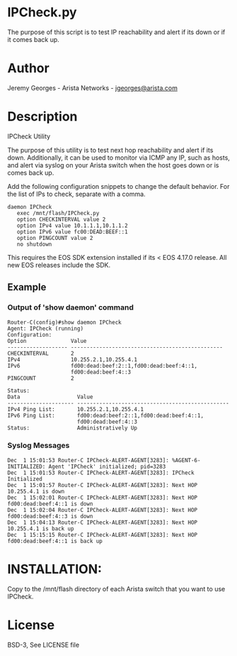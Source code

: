 # IPCheck.py

The purpose of this script is to test IP reachability and alert if its down or if it comes back up.

# Author
Jeremy Georges - Arista Networks   - jgeorges@arista.com

# Description
IPCheck Utility

The purpose of this utility is to test next hop reachability and alert if its down.
Additionally, it can be used to monitor via ICMP any IP, such as hosts, and alert via syslog
on your Arista switch when the host goes down or is comes back up.

Add the following configuration snippets to change the default behavior. For the list
of IPs to check, separate with a comma.
```
daemon IPCheck
   exec /mnt/flash/IPCheck.py
   option CHECKINTERVAL value 2
   option IPv4 value 10.1.1.1,10.1.1.2
   option IPv6 value fc00:DEAD:BEEF::1
   option PINGCOUNT value 2
   no shutdown
```
This requires the EOS SDK extension installed if its < EOS 4.17.0 release.
All new EOS releases include the SDK.

## Example

### Output of 'show daemon' command
```
Router-C(config)#show daemon IPCheck
Agent: IPCheck (running)
Configuration:
Option              Value                                            
------------------- ------------------------------------------------ 
CHECKINTERVAL       2                                                
IPv4                10.255.2.1,10.255.4.1                            
IPv6                fd00:dead:beef:2::1,fd00:dead:beef:4::1,         
                    fd00:dead:beef:4::3                              
PINGCOUNT           2                                                

Status:
Data                  Value                                            
--------------------- ------------------------------------------------ 
IPv4 Ping List:       10.255.2.1,10.255.4.1                            
IPv6 Ping List:       fd00:dead:beef:2::1,fd00:dead:beef:4::1,         
                      fd00:dead:beef:4::3                              
Status:               Administratively Up   
```

### Syslog Messages
```
Dec  1 15:01:53 Router-C IPCheck-ALERT-AGENT[3283]: %AGENT-6-INITIALIZED: Agent 'IPCheck' initialized; pid=3283
Dec  1 15:01:53 Router-C IPCheck-ALERT-AGENT[3283]: IPCheck Initialized
Dec  1 15:01:57 Router-C IPCheck-ALERT-AGENT[3283]: Next HOP 10.255.4.1 is down
Dec  1 15:02:01 Router-C IPCheck-ALERT-AGENT[3283]: Next HOP fd00:dead:beef:4::1 is down
Dec  1 15:02:04 Router-C IPCheck-ALERT-AGENT[3283]: Next HOP  fd00:dead:beef:4::3 is down
Dec  1 15:04:13 Router-C IPCheck-ALERT-AGENT[3283]: Next HOP 10.255.4.1 is back up
Dec  1 15:15:15 Router-C IPCheck-ALERT-AGENT[3283]: Next HOP fd00:dead:beef:4::1 is back up
```



# INSTALLATION:
Copy to the /mnt/flash directory of each Arista switch that you want to use IPCheck.



License
=======
BSD-3, See LICENSE file